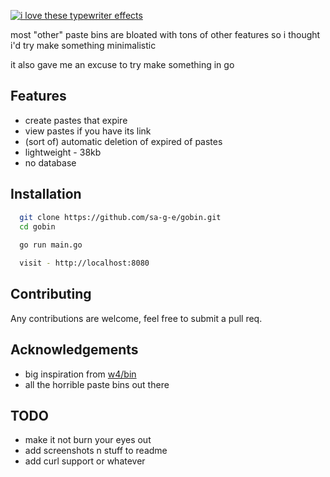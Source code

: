 [![i love these typewriter effects](https://readme-typing-svg.demolab.com?font=Fira+Code&pause=1000&repeat=false&width=600&height=60&lines=gobin+-+a+minimalistic+paste+bin+written+in+go)](https://git.io/typing-svg)

most "other" paste bins are bloated with tons of other features so i thought i'd try make something minimalistic

it also gave me an excuse to try make something in go
## Features

- create pastes that expire
- view pastes if you have its link
- (sort of) automatic deletion of expired of pastes
- lightweight - 38kb
- no database


## Installation

```bash
  git clone https://github.com/sa-g-e/gobin.git
  cd gobin
  
  go run main.go

  visit - http://localhost:8080

```

    
## Contributing

Any contributions are welcome, feel free to submit a pull req.


## Acknowledgements

 - big inspiration from [w4/bin](https://github.com/w4/bin)
 - all the horrible paste bins out there

## TODO

- make it not burn your eyes out
- add screenshots n stuff to readme
- add curl support or whatever

